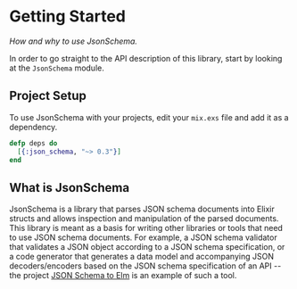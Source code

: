 # Getting Started

*How and why to use JsonSchema.*

In order to go straight to the API description of this library, start by looking
at the `JsonSchema` module.

## Project Setup

To use JsonSchema with your projects, edit your `mix.exs` file and add it as a
dependency.

```elixir
defp deps do
  [{:json_schema, "~> 0.3"}]
end
```

## What is JsonSchema

JsonSchema is a library that parses JSON schema documents into Elixir structs
and allows inspection and manipulation of the parsed documents. This library is
meant as a basis for writing other libraries or tools that need to use JSON
schema documents. For example, a JSON schema validator that validates a JSON
object according to a JSON schema specification, or a code generator that
generates a data model and accompanying JSON decoders/encoders based on the JSON
schema specification of an API -- the
project
[JSON Schema to Elm](https://github.com/dragonwasrobot/json-schema-to-elm) is an
example of such a tool.
